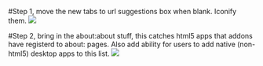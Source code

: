 #Step 1, move the new tabs to url suggestions box when blank. Iconify them.
![](http://i.imgur.com/ui3rVDA.png)

#Step 2, bring in the about:about stuff, this catches html5 apps that addons have registerd to about: pages. Also add ability for users to add native (non-html5) desktop apps to this list.
![](http://i.imgur.com/aV4HBD6.png)
